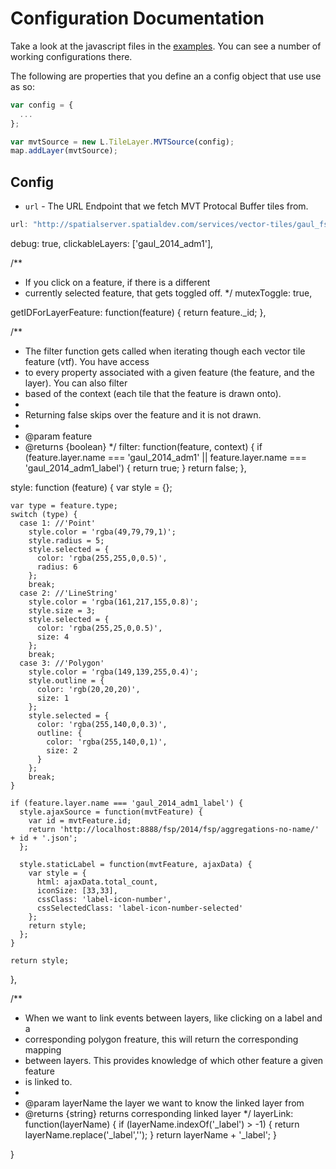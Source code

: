 # Configuration Documentation

Take a look at the javascript files in the [examples](../examples). You can see a number of working configurations there.

The following are properties that you define an a config object that use use as so:

```js
var config = {
  ...
};

var mvtSource = new L.TileLayer.MVTSource(config);
map.addLayer(mvtSource);
```

## Config

* `url` - The URL Endpoint that we fetch MVT Protocal Buffer tiles from.

```js
url: "http://spatialserver.spatialdev.com/services/vector-tiles/gaul_fsp_india/{z}/{x}/{y}.pbf",
```



  debug: true,
  clickableLayers: ['gaul_2014_adm1'],

  /**
   * If you click on a feature, if there is a different
   * currently selected feature, that gets toggled off.
   */
  mutexToggle: true,

  getIDForLayerFeature: function(feature) {
    return feature._id;
  },

  /**
   * The filter function gets called when iterating though each vector tile feature (vtf). You have access
   * to every property associated with a given feature (the feature, and the layer). You can also filter
   * based of the context (each tile that the feature is drawn onto).
   *
   * Returning false skips over the feature and it is not drawn.
   *
   * @param feature
   * @returns {boolean}
   */
  filter: function(feature, context) {
    if (feature.layer.name === 'gaul_2014_adm1' || feature.layer.name === 'gaul_2014_adm1_label') {
      return true;
    }
    return false;
  },

  style: function (feature) {
    var style = {};

    var type = feature.type;
    switch (type) {
      case 1: //'Point'
        style.color = 'rgba(49,79,79,1)';
        style.radius = 5;
        style.selected = {
          color: 'rgba(255,255,0,0.5)',
          radius: 6
        };
        break;
      case 2: //'LineString'
        style.color = 'rgba(161,217,155,0.8)';
        style.size = 3;
        style.selected = {
          color: 'rgba(255,25,0,0.5)',
          size: 4
        };
        break;
      case 3: //'Polygon'
        style.color = 'rgba(149,139,255,0.4)';
        style.outline = {
          color: 'rgb(20,20,20)',
          size: 1
        };
        style.selected = {
          color: 'rgba(255,140,0,0.3)',
          outline: {
            color: 'rgba(255,140,0,1)',
            size: 2
          }
        };
        break;
    }

    if (feature.layer.name === 'gaul_2014_adm1_label') {
      style.ajaxSource = function(mvtFeature) {
        var id = mvtFeature.id;
        return 'http://localhost:8888/fsp/2014/fsp/aggregations-no-name/' + id + '.json';
      };

      style.staticLabel = function(mvtFeature, ajaxData) {
        var style = {
          html: ajaxData.total_count,
          iconSize: [33,33],
          cssClass: 'label-icon-number',
          cssSelectedClass: 'label-icon-number-selected'
        };
        return style;
      };
    }

    return style;
  },

  /**
   * When we want to link events between layers, like clicking on a label and a
   * corresponding polygon freature, this will return the corresponding mapping
   * between layers. This provides knowledge of which other feature a given feature
   * is linked to.
   *
   * @param layerName  the layer we want to know the linked layer from
   * @returns {string} returns corresponding linked layer
   */
  layerLink: function(layerName) {
    if (layerName.indexOf('_label') > -1) {
      return layerName.replace('_label','');
    }
    return layerName + '_label';
  }

}
```